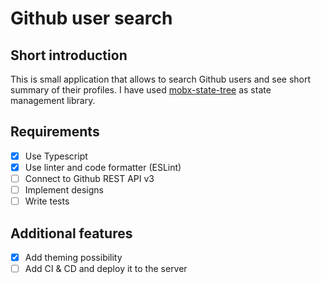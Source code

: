 # Github user search

<!-- ![AppScreen](/screen.jpg) -->

## Short introduction

This is small application that allows to search Github users and see short summary of their profiles.
I have used [mobx-state-tree](https://mobx-state-tree.js.org/) as state management library.

## Requirements

- [x] Use Typescript
- [x] Use linter and code formatter (ESLint)
- [ ] Connect to Github REST API v3
- [ ] Implement designs
- [ ] Write tests

## Additional features

- [x] Add theming possibility
- [ ] Add CI & CD and deploy it to the server
